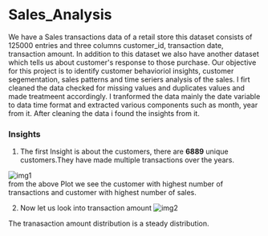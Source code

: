 # Sales_Analysis

We have a Sales transactions data of a retail store this dataset consists of 125000 entries and three columns customer_id, transaction date, transaction amount.
In addition to this dataset we also have another dataset which tells us about customer's response to those purchase. Our objective for this project is to identify customer behavioriol insights, customer segementation, sales patterns and time seriers analysis of the sales. I firt cleaned the data checked for missing values and duplicates values and made treatmeent accordingly. I tranformed the data mainly the date variable to data time format and extracted various components such as month, year from it. After cleaning the data i found the insights from it.  

### Insights  
1) The first Insight is about the customers, there are **6889** unique customers.They have made multiple transactions over the years.


![img1](https://github.com/KeertanPatro/Sales_Analysis/assets/122021282/cd73e194-602f-432c-b986-4bd335f4f45c)    
from the above Plot we see the customer with highest number of transactions and customer with highest number of sales.  

2) Now let us look into transaction amount
![img2](https://github.com/KeertanPatro/Sales_Analysis/assets/122021282/2082fbb7-7547-40ea-b6e2-2f8e19b71793)

The tranasaction amount distribution is a steady distribution.  






